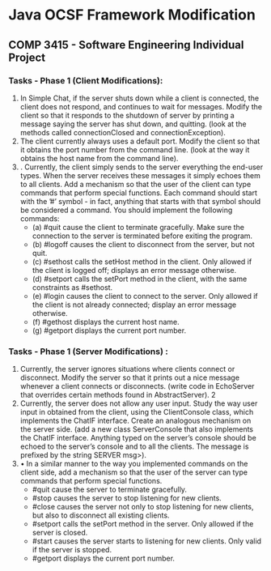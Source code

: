 # Java OCSF Framework Modification

## COMP 3415 - Software Engineering Individual Project

### Tasks - Phase 1 (Client Modifications):


1. In Simple Chat, if the server shuts down while a client is connected, the
   client does not respond, and continues to wait for messages. Modify the
   client so that it responds to the shutdown of server by printing a message
   saying the server has shut down, and quitting. (look at the methods called
   connectionClosed and connectionException).
2. The client currently always uses a default port. Modify the client so that
   it obtains the port number from the command line. (look at the way it
   obtains the host name from the command line).
3. . Currently, the client simply sends to the server everything the end-user
   types. When the server receives these messages it simply echoes them
   to all clients. Add a mechanism so that the user of the client can type
   commands that perform special functions. Each command should start
   with the ’#’ symbol - in fact, anything that starts with that symbol should be considered a command. You should implement the following commands:
   - (a) #quit cause the client to terminate gracefully. Make sure the connection to the server is terminated before exiting the program.
   - (b) #logoff causes the client to disconnect from the server, but not quit.
   - (c) #sethost <host> calls the setHost method in the client. Only allowed if the client is logged off; displays an error message otherwise.
   - (d) #setport <prot> calls the setPort method in the client, with the
   same constraints as #sethost.
   - (e) #login causes the client to connect to the server. Only allowed if the client is not already connected; display an error message otherwise.
   - (f) #gethost displays the current host name.
   - (g) #getport displays the current port number.

### Tasks - Phase 1 (Server Modifications) :

1. Currently, the server ignores situations where clients connect or disconnect.
   Modify the server so that it prints out a nice message whenever a client
   connects or disconnects. (write code in EchoServer that overrides certain
   methods found in AbstractServer).
   2
2. Currently, the server does not allow any user input. Study the way user
   input in obtained from the client, using the ClientConsole class, which
   implements the ChatIF interface. Create an analogous mechanism on the
   server side. (add a new class ServerConsole that also implements the
   ChatIF interface. Anything typed on the server’s console should be echoed
   to the server’s console and to all the clients. The message is prefixed by
   the string SERVER msg>).
3. • In a similar manner to the way you implemented commands on the client side,
   add a mechanism so that the user of the server can type commands that perform
   special functions. 
   - #quit cause the server to terminate gracefully. 
   - #stop causes the server to stop listening for new clients. 
   - #close causes the server not only to stop listening for new clients, but also to disconnect all existing clients. 
   - #setport <port> calls the setPort method in the server. Only allowed
   if the server is closed. 
   - #start causes the server starts to listening for new clients. Only valid if the server is stopped. 
   - #getport displays the current port number.